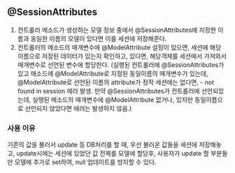 ## @SessionAttributes
1. 컨트롤러 메소드가 생성하는 모델 정보 중에서 @SessionAttributes에 지정한 이름과 동일한 이름의 모델이 있다면 이를 세션에 저장해준다.  
2. 컨트롤러의 메소드의 매개변수에 @ModelAttribute 설정이 있으면, 세션에 해당 이름으로 저장된 데이터가 있는지 확인하고, 있다면, 해당객체를 세션에서 가져와서 매개변수로 선언된 변수에 할당한다.
(실행된 컨트롤러에 @SessionAttributes가 있고 메소드에 @ModelAttribute로 지정된 동일이름의 매개변수가 있는데, @ModelAttribute로 선언된 이름의 attribute가 정작 세션에는 없다면, - not found in session 에러 발생. 만약 @SessionAttributes가 컨트롤러에 선언되있는데, 실행된 메소드의 매개변수에 @ModelAttribute 없거나, 있지만 동일이름으로 선언되지 않았다면 에러는 발생하지 않음.)

### 사용 이유
기존의 값을 불러서 update 등 DB처리를 할 때, 우선 불러온 값들을 세션에 저장해놓고, update시에는 세션에 있었던 값 전체를 모델에 할당후, 사용자가 update 할 부분들만 모델에 추가로 set하여, null 업데이트를 방지할 수 있다.
